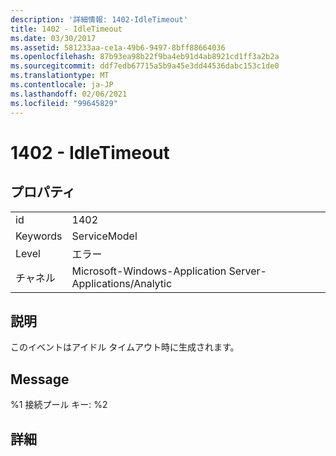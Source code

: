 ```yaml
---
description: '詳細情報: 1402-IdleTimeout'
title: 1402 - IdleTimeout
ms.date: 03/30/2017
ms.assetid: 581233aa-ce1a-49b6-9497-8bff88664036
ms.openlocfilehash: 87b93ea98b22f9ba4eb91d4ab8921cd1ff3a2b2a
ms.sourcegitcommit: ddf7edb67715a5b9a45e3dd44536dabc153c1de0
ms.translationtype: MT
ms.contentlocale: ja-JP
ms.lasthandoff: 02/06/2021
ms.locfileid: "99645829"
---
```

# <a name="1402---idletimeout"></a>1402 - IdleTimeout

## <a name="properties"></a>プロパティ  
  
|||  
|-|-|  
|id|1402|  
|Keywords|ServiceModel|  
|Level|エラー|  
|チャネル|Microsoft-Windows-Application Server-Applications/Analytic|  
  
## <a name="description"></a>説明  

 このイベントはアイドル タイムアウト時に生成されます。  
  
## <a name="message"></a>Message  

 %1 接続プール キー: %2  
  
## <a name="details"></a>詳細
